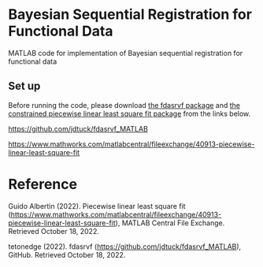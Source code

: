 # Bayesian Sequential Registration for Functional Data
MATLAB code for implementation of Bayesian sequential registration for functional data

## Set up
Before running the code, please download [the fdasrvf package](https://github.com/jdtuck/fdasrvf_MATLAB) and [the constrained piecewise linear least square fit package](https://www.mathworks.com/matlabcentral/fileexchange/40913-piecewise-linear-least-square-fit) from the links below.

https://github.com/jdtuck/fdasrvf_MATLAB

https://www.mathworks.com/matlabcentral/fileexchange/40913-piecewise-linear-least-square-fit



# Reference

Guido Albertin (2022). Piecewise linear least square fit (https://www.mathworks.com/matlabcentral/fileexchange/40913-piecewise-linear-least-square-fit), MATLAB Central File Exchange. Retrieved October 18, 2022.

tetonedge (2022). fdasrvf (https://github.com/jdtuck/fdasrvf_MATLAB), GitHub. Retrieved October 18, 2022.
